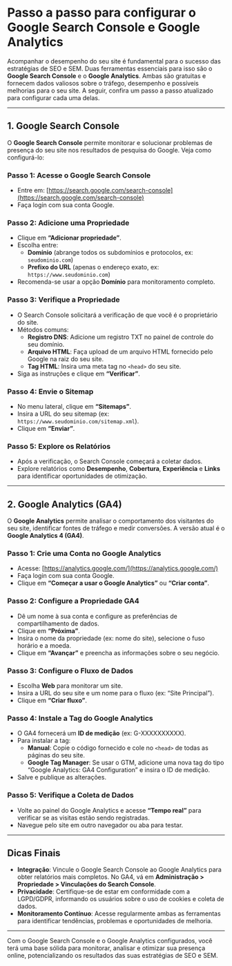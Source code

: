 
# Passo a passo para configurar o Google Search Console e Google Analytics

Acompanhar o desempenho do seu site é fundamental para o sucesso das estratégias de SEO e SEM. Duas ferramentas essenciais para isso são o **Google Search Console** e o **Google Analytics**. Ambas são gratuitas e fornecem dados valiosos sobre o tráfego, desempenho e possíveis melhorias para o seu site. A seguir, confira um passo a passo atualizado para configurar cada uma delas.

---

## 1. Google Search Console

O **Google Search Console** permite monitorar e solucionar problemas de presença do seu site nos resultados de pesquisa do Google. Veja como configurá-lo:

### Passo 1: Acesse o Google Search Console

- Entre em: [https://search.google.com/search-console](https://search.google.com/search-console)
- Faça login com sua conta Google.

### Passo 2: Adicione uma Propriedade

- Clique em **“Adicionar propriedade”**.
- Escolha entre:
  - **Domínio** (abrange todos os subdomínios e protocolos, ex: `seudominio.com`)
  - **Prefixo do URL** (apenas o endereço exato, ex: `https://www.seudominio.com`)
- Recomenda-se usar a opção **Domínio** para monitoramento completo.

### Passo 3: Verifique a Propriedade

- O Search Console solicitará a verificação de que você é o proprietário do site.
- Métodos comuns:
  - **Registro DNS**: Adicione um registro TXT no painel de controle do seu domínio.
  - **Arquivo HTML**: Faça upload de um arquivo HTML fornecido pelo Google na raiz do seu site.
  - **Tag HTML**: Insira uma meta tag no `<head>` do seu site.
- Siga as instruções e clique em **“Verificar”**.

### Passo 4: Envie o Sitemap

- No menu lateral, clique em **“Sitemaps”**.
- Insira a URL do seu sitemap (ex: `https://www.seudominio.com/sitemap.xml`).
- Clique em **“Enviar”**.

### Passo 5: Explore os Relatórios

- Após a verificação, o Search Console começará a coletar dados.
- Explore relatórios como **Desempenho**, **Cobertura**, **Experiência** e **Links** para identificar oportunidades de otimização.

---

## 2. Google Analytics (GA4)

O **Google Analytics** permite analisar o comportamento dos visitantes do seu site, identificar fontes de tráfego e medir conversões. A versão atual é o **Google Analytics 4 (GA4)**.

### Passo 1: Crie uma Conta no Google Analytics

- Acesse: [https://analytics.google.com/](https://analytics.google.com/)
- Faça login com sua conta Google.
- Clique em **“Começar a usar o Google Analytics”** ou **“Criar conta”**.

### Passo 2: Configure a Propriedade GA4

- Dê um nome à sua conta e configure as preferências de compartilhamento de dados.
- Clique em **“Próxima”**.
- Insira o nome da propriedade (ex: nome do site), selecione o fuso horário e a moeda.
- Clique em **“Avançar”** e preencha as informações sobre o seu negócio.

### Passo 3: Configure o Fluxo de Dados

- Escolha **Web** para monitorar um site.
- Insira a URL do seu site e um nome para o fluxo (ex: “Site Principal”).
- Clique em **“Criar fluxo”**.

### Passo 4: Instale a Tag do Google Analytics

- O GA4 fornecerá um **ID de medição** (ex: G-XXXXXXXXXX).
- Para instalar a tag:
  - **Manual**: Copie o código fornecido e cole no `<head>` de todas as páginas do seu site.
  - **Google Tag Manager**: Se usar o GTM, adicione uma nova tag do tipo “Google Analytics: GA4 Configuration” e insira o ID de medição.
- Salve e publique as alterações.

### Passo 5: Verifique a Coleta de Dados

- Volte ao painel do Google Analytics e acesse **“Tempo real”** para verificar se as visitas estão sendo registradas.
- Navegue pelo site em outro navegador ou aba para testar.

---

## Dicas Finais

- **Integração**: Vincule o Google Search Console ao Google Analytics para obter relatórios mais completos. No GA4, vá em **Administração > Propriedade > Vinculações do Search Console**.
- **Privacidade**: Certifique-se de estar em conformidade com a LGPD/GDPR, informando os usuários sobre o uso de cookies e coleta de dados.
- **Monitoramento Contínuo**: Acesse regularmente ambas as ferramentas para identificar tendências, problemas e oportunidades de melhoria.

---

Com o Google Search Console e o Google Analytics configurados, você terá uma base sólida para monitorar, analisar e otimizar sua presença online, potencializando os resultados das suas estratégias de SEO e SEM.
```
